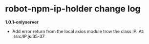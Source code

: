 # robot-npm-ip-holder change log

**1.0.1-onlyserver**
* Add error return from the local axios module trow the class IP. At: ./src/IP.js:35-37